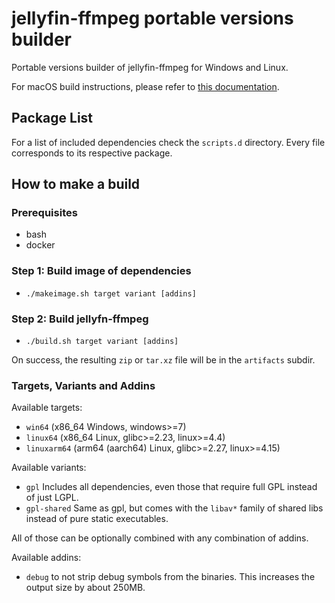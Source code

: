 # jellyfin-ffmpeg portable versions builder

Portable versions builder of jellyfin-ffmpeg for Windows and Linux.

For macOS build instructions, please refer to [this documentation](./Buildmac.md).

## Package List

For a list of included dependencies check the `scripts.d` directory.
Every file corresponds to its respective package.

## How to make a build

### Prerequisites

* bash
* docker

### Step 1: Build image of dependencies

* `./makeimage.sh target variant [addins]`

### Step 2: Build jellyfn-ffmpeg

* `./build.sh target variant [addins]`

On success, the resulting `zip` or `tar.xz` file will be in the `artifacts` subdir.

### Targets, Variants and Addins

Available targets:
* `win64` (x86_64 Windows, windows>=7)
* `linux64` (x86_64 Linux, glibc>=2.23, linux>=4.4)
* `linuxarm64` (arm64 (aarch64) Linux, glibc>=2.27, linux>=4.15)

Available variants:
* `gpl` Includes all dependencies, even those that require full GPL instead of just LGPL.
* `gpl-shared` Same as gpl, but comes with the `libav*` family of shared libs instead of pure static executables.

All of those can be optionally combined with any combination of addins.

Available addins:
* `debug` to not strip debug symbols from the binaries. This increases the output size by about 250MB.
